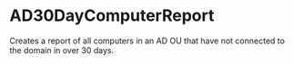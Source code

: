 # AD30DayComputerReport
 Creates a report of all computers in an AD OU that have not connected to the domain in over 30 days.
